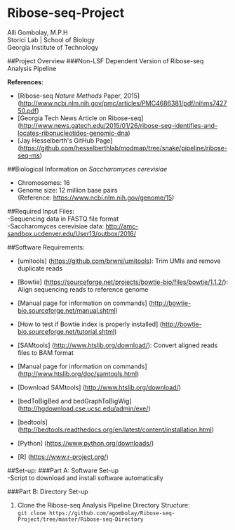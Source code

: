 # Ribose-seq-Project
Alli Gombolay, M.P.H  
Storici Lab | School of Biology  
Georgia Institute of Technology  

##Project Overview
###Non-LSF Dependent Version of Ribose-seq Analysis Pipeline  

**References**:  
* [Ribose-seq *Nature Methods* Paper, 2015]
(http://www.ncbi.nlm.nih.gov/pmc/articles/PMC4686381/pdf/nihms742750.pdf)  
* [Georgia Tech News Article on Ribose-seq]
(http://www.news.gatech.edu/2015/01/26/ribose-seq-identifies-and-locates-ribonucleotides-genomic-dna)
* [Jay Hesselberth's GitHub Page]
(https://github.com/hesselberthlab/modmap/tree/snake/pipeline/ribose-seq-ms)

##Biological Information on *Saccharomyces cerevisiae*
* Chromosomes: 16
* Genome size: 12 million base pairs  
(Reference: https://www.ncbi.nlm.nih.gov/genome/15)

##Required Input Files:  
-Sequencing data in FASTQ file format  
-Saccharomyces cerevisiae data: http://amc-sandbox.ucdenver.edu/User13/outbox/2016/  

##Software Requirements:  
* [umitools] (https://github.com/brwnj/umitools): Trim UMIs and remove duplicate reads

* [Bowtie] (https://sourceforge.net/projects/bowtie-bio/files/bowtie/1.1.2/): Align sequencing reads to reference genome
 * [Manual page for information on commands] (http://bowtie-bio.sourceforge.net/manual.shtml)
 * [How to test if Bowtie index is properly installed] (http://bowtie-bio.sourceforge.net/tutorial.shtml)

* [SAMtools] (http://www.htslib.org/download/): Convert aligned reads files to BAM format
 * [Manual page for information on commands] (http://www.htslib.org/doc/samtools.html)
 * [Download SAMtools] (http://www.htslib.org/download/)

* [bedToBigBed and bedGraphToBigWig] (http://hgdownload.cse.ucsc.edu/admin/exe/)

* [bedtools]  (http://bedtools.readthedocs.org/en/latest/content/installation.html)

* [Python] (https://www.python.org/downloads/)  

* [R]  (https://www.r-project.org/)

##Set-up:
###Part A: Software Set-up  
-Script to download and install software automatically  

###Part B: Directory Set-up  
1. Clone the Ribose-seq Analysis Pipeline Directory Structure:  
```git clone https://github.com/agombolay/Ribose-seq-Project/tree/master/Ribose-seq-Directory```
